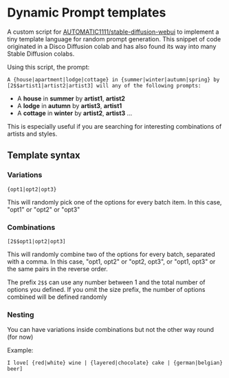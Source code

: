 # Dynamic Prompt templates

A custom script for [AUTOMATIC1111/stable-diffusion-webui](https://github.com/AUTOMATIC1111/stable-diffusion-webui) to implement a tiny template language for random prompt generation. This snippet of code originated in a Disco Diffusion colab and has also found its way into many Stable Diffusion colabs. 

Using this script, the prompt:

	A {house|apartment|lodge|cottage} in {summer|winter|autumn|spring} by [2$$artist1|artist2|artist3] will any of the following prompts:

- A **house** in **summer** by **artist1**, **artist2**
- A **lodge** in **autumn** by **artist3**, **artist1**
- A **cottage** in **winter** by **artist2**, **artist3**
...


This is especially useful if you are searching for interesting combinations of artists and styles.

## Template syntax

### Variations
	{opt1|opt2|opt3}

This will randomly pick one of the options for every batch item.  In this case, "opt1" or "opt2" or "opt3"

### Combinations
	[2$$opt1|opt2|opt3]

This will randomly combine two of the options for every batch, separated with a comma.  In this case, "opt1, opt2" or "opt2, opt3", or "opt1, opt3" or the same pairs in the reverse order.

The prefix `2$$` can use any number between 1 and the total number of options you defined. If you omit the size prefix, the number of options combined will be defined randomly

### Nesting
You can have variations inside combinations but not the other way round (for now)

Example:

	I love[ {red|white} wine | {layered|chocolate} cake | {german|belgian} beer]
